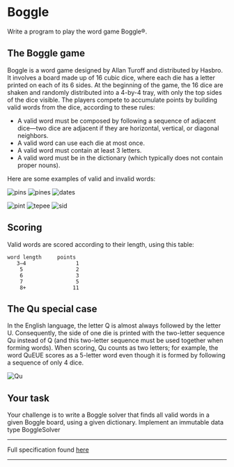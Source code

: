 # Boggle

Write a program to play the word game Boggle®.

## The Boggle game
Boggle is a word game designed by Allan Turoff and distributed by Hasbro. It involves a board made up of 16 cubic dice, where each die has a letter printed on each of its 6 sides. At the beginning of the game, the 16 dice are shaken and randomly distributed into a 4-by-4 tray, with only the top sides of the dice visible. The players compete to accumulate points by building valid words from the dice, according to these rules:

 - A valid word must be composed by following a sequence of adjacent dice—two dice are adjacent if they are horizontal, vertical, or diagonal neighbors.
 - A valid word can use each die at most once.
 - A valid word must contain at least 3 letters.
 - A valid word must be in the dictionary (which typically does not contain proper nouns).

Here are some examples of valid and invalid words:

![pins](https://coursera.cs.princeton.edu/algs4/assignments/boggle/pins.png)
![pines](https://coursera.cs.princeton.edu/algs4/assignments/boggle/pines.png)
![dates](https://coursera.cs.princeton.edu/algs4/assignments/boggle/dates.png)

![pint](https://coursera.cs.princeton.edu/algs4/assignments/boggle/pint.png)
![tepee](https://coursera.cs.princeton.edu/algs4/assignments/boggle/tepee.png)
![sid](https://coursera.cs.princeton.edu/algs4/assignments/boggle/sid.png)

## Scoring
Valid words are scored according to their length, using this table:

    word length	  	points
       3–4		          1
        5		          2
        6		          3
        7		          5
        8+		         11
        
## The Qu special case
In the English language, the letter Q is almost always followed by the letter U. Consequently, the side of one die is printed with the two-letter sequence Qu instead of Q (and this two-letter sequence must be used together when forming words). When scoring, Qu counts as two letters; for example, the word QuEUE scores as a 5-letter word even though it is formed by following a sequence of only 4 dice.

![Qu](https://coursera.cs.princeton.edu/algs4/assignments/boggle/Qu.png)

## Your task
Your challenge is to write a Boggle solver that finds all valid words in a given Boggle board, using a given dictionary. Implement an immutable data type BoggleSolver 

***

Full specification found [here](https://coursera.cs.princeton.edu/algs4/assignments/boggle/specification.php)

***



